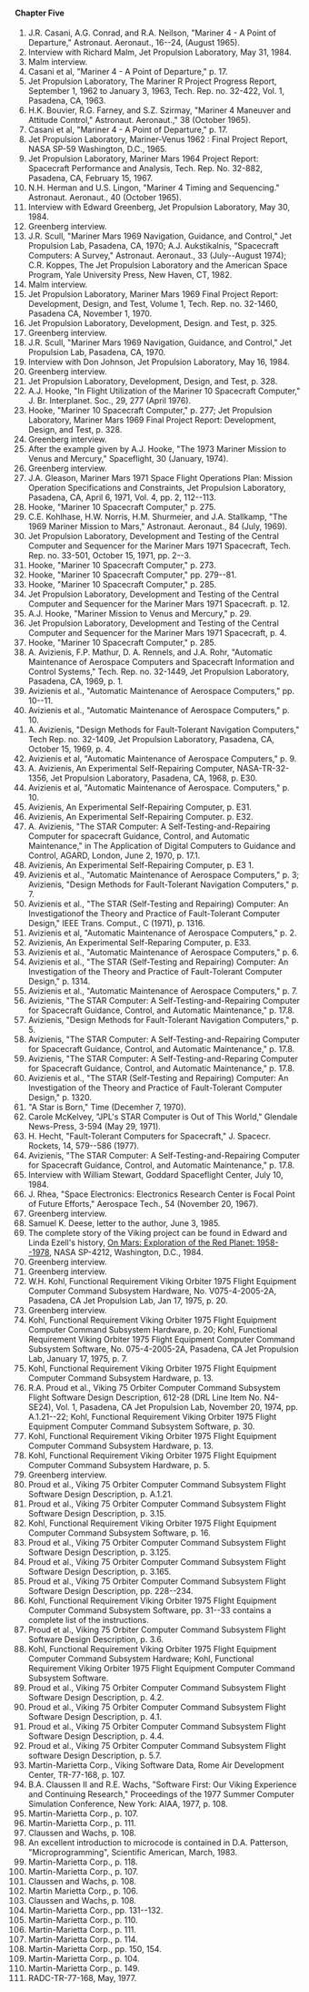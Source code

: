 #### Chapter Five

1.  J.R. Casani, A.G. Conrad, and R.A. Neilson, "Mariner 4 - A Point of Departure," Astronaut. Aeronaut., 16--24, (August 1965).
2.  Interview with Richard Malm, Jet Propulsion Laboratory, May 31, 1984.
3.  Malm interview.
4.  Casani et al, "Mariner 4 - A Point of Departure," p. 17.
5.  Jet Propulsion Laboratory, The Mariner R Project Progress Report, September 1, 1962 to January 3, 1963, Tech. Rep. no. 32-422, Vol. 1, Pasadena, CA, 1963.
6.  H.K. Bouvier, R.G. Farney, and S.Z. Szirmay, "Mariner 4 Maneuver and Attitude Control," Astronaut. Aeronaut.," 38 (October 1965).
7.  Casani et al, "Mariner 4 - A Point of Departure," p. 17.
8.  Jet Propulsion Laboratory, Mariner-Venus 1962 : Final Project Report, NASA SP-59 Washington, D.C., 1965.
9.  Jet Propulsion Laboratory, Mariner Mars 1964 Project Report: Spacecraft Performance and Analysis, Tech. Rep. No. 32-882, Pasadena, CA, February 15, 1967.
10. N.H. Herman and U.S. Lingon, "Mariner 4 Timing and Sequencing." Astronaut. Aeronaut., 40 (October 1965).
11. Interview with Edward Greenberg, Jet Propulsion Laboratory, May 30, 1984.
12. Greenberg interview.
13. J.R. Scull, "Mariner Mars 1969 Navigation, Guidance, and Control," Jet Propulsion Lab, Pasadena, CA, 1970; A.J. Aukstikalnis, "Spacecraft Computers: A Survey," Astronaut. Aeronaut., 33 (July--August 1974); C.R. Koppes, The Jet Propulsion Laboratory and the American Space Program, Yale University Press, New Haven, CT, 1982.
14. Malm interview.
15. Jet Propulsion Laboratory, Mariner Mars 1969 Final Project Report: Development, Design, and Test, Volume 1, Tech. Rep. no. 32-1460, Pasadena CA, November 1, 1970.
16. Jet Propulsion Laboratory, Development, Design. and Test, p. 325.
17. Greenberg interview.
18. J.R. Scull, "Mariner Mars 1969 Navigation, Guidance, and Control," Jet Propulsion Lab, Pasadena, CA, 1970.
19. Interview with Don Johnson, Jet Propulsion Laboratory, May 16, 1984.
20. Greenberg interview.
21. Jet Propulsion Laboratory, Development, Design, and Test, p. 328.
22. A.J. Hooke, "In Flight Utilization of the Mariner 10 Spacecraft Computer," J. Br. Interplanet. Soc., 29, 277 (April 1976).
23. Hooke, "Mariner 10 Spacecraft Computer," p. 277; Jet Propulsion Laboratory, Mariner Mars 1969 Final Project Report: Development, Design, and Test, p. 328.
24. Greenberg interview.
25. After the example given by A.J. Hooke, "The 1973 Mariner Mission to Venus and Mercury," Spaceflight, 30 (January, 1974).
26. Greenberg interview.
27. J.A. Gleason, Mariner Mars 1971 Space Flight Operations Plan: Mission Operation Specifications and Constraints, Jet Propulsion Laboratory, Pasadena, CA, April 6, 1971, Vol. 4, pp. 2, 112--113.
28. Hooke, "Mariner 10 Spacecraft Computer," p. 275.
29. C.E. Kohlhase, H.W. Norris, H.M. Shurmeier, and J.A. Stallkamp, "The 1969 Mariner Mission to Mars," Astronaut. Aeronaut., 84 (July, 1969).
30. Jet Propulsion Laboratory, Development and Testing of the Central Computer and Sequencer for the Mariner Mars 1971 Spacecraft, Tech. Rep. no. 33-501, October 15, 1971, pp. 2--3.
31. Hooke, "Mariner 10 Spacecraft Computer," p. 273.
32. Hooke, "Mariner 10 Spacecraft Computer," pp. 279--81.
33. Hooke, "Mariner 10 Spacecraft Computer," p. 285.
34. Jet Propulsion Laboratory, Development and Testing of the Central Computer and Sequencer for the Mariner Mars 1971 Spacecraft. p. 12.
35. A.J. Hooke, "Mariner Mission to Venus and Mercury," p. 29.
36. Jet Propulsion Laboratory, Development and Testing of the Central Computer and Sequencer for the Mariner Mars 1971 Spacecraft, p. 4.
37. Hooke, "Mariner 10 Spacecraft Computer," p. 285.
38. A. Avizienis, F.P. Mathur, D. A. Rennels, and J.A. Rohr, "Automatic Maintenance of Aerospace Computers and Spacecraft Information and Control Systems," Tech. Rep. no. 32-1449, Jet Propulsion Laboratory, Pasadena, CA, 1969, p. 1.
39. Avizienis et al., "Automatic Maintenance of Aerospace Computers," pp. 10--11.
40. Avizienis et al., "Automatic Maintenance of Aerospace Computers," p. 10.
41. A. Avizienis, "Design Methods for Fault-Tolerant Navigation Computers," Tech Rep. no. 32-1409, Jet Propulsion Laboratory, Pasadena, CA, October 15, 1969, p. 4.
42. Avizienis et al, "Automatic Maintenance of Aerospace Computers," p. 9.
43. A. Avizienis, An Experimental Self-Repairing Computer, NASA-TR-32-1356, Jet Propulsion Laboratory, Pasadena, CA, 1968, p. E30.
44. Avizienis et al, "Automatic Maintenance of Aerospace. Computers," p. 10.
45. Avizienis, An Experimental Self-Repairing Computer, p. E31.
46. Avizienis, An Experimental Self-Repairing Computer. p. E32.
47. A. Avizienis, "The STAR Computer: A Self-Testing-and-Repairing Computer for spacecraft Guidance, Control, and Automatic Maintenance," in The Application of Digital Computers to Guidance and Control, AGARD, London, June 2, 1970, p. 17.1.
48. Avizienis, An Experimental Self-Repairing Computer, p. E3 1.
49. Avizienis et al., "Automatic Maintenance of Aerospace Computers," p. 3; Avizienis, "Design Methods for Fault-Tolerant Navigation Computers," p. 7.
50. Avizienis et al., "The STAR (Self-Testing and Repairing) Computer: An Investigationof the Theory and Practice of Fault-Tolerant Computer Design," IEEE Trans. Comput., C (1971), p. 1316.
51. Avizienis et al, "Automatic Maintenance of Aerospace Computers," p. 2.
52. Avizienis, An Experimental Self-Reparing Computer, p. E33.
53. Avizienis et al., "Automatic Maintenance of Aerospace Computers," p. 6.
54. Avizienis et al., "The STAR (Self-Testing and Repairing) Computer: An Investigation of the Theory and Practice of Fault-Tolerant Computer Design," p. 1314.
55. Avizienis et al., "Automatic Maintenance of Aerospace Computers," p. 7.
56. Avizienis, "The STAR Computer: A Self-Testing-and-Repairing Computer for Spacecraft Guidance, Control, and Automatic Maintenance," p. 17.8.
57. Avizienis, "Design Methods for Fault-Tolerant Navigation Computers," p. 5.
58. Avizienis, "The STAR Computer: A Self-Testing-and-Repairing Computer for Spacecraft Guidance, Control, and Automatic Maintenance," p. 17.8.
59. Avizienis, "The STAR Computer: A Self-Testing-and-Reparing Computer for Spacecraft Guidance, Control, and Automatic Maintenance," p. 17.8.
60. Avizienis et al., "The STAR (Self-Testing and Repairing) Computer: An Investigation of the Theory and Practice of Fault-Tolerant Computer Design," p. 1320.
61. "A Star is Born," Time (Decemher 7, 1970).
62. Carole McKelvey, "JPL's STAR Computer is Out of This World," Glendale News-Press, 3-594 (May 29, 1971).
63. H. Hecht, "Fault-Tolerant Computers for Spacecraft," J. Spacecr. Rockets, 14, 579--586 (1977).
64. Avizienis, "The STAR Computer: A Self-Testing-and-Repairing Computer for Spacecraft Guidance, Control, and Automatic Maintenance," p. 17.8.
65. Interview with William Stewart, Goddard Spaceflight Center, July 10, 1984.
66. J. Rhea, "Space Electronics: Electronics Research Center is Focal Point of Future Efforts," Aerospace Tech., 54 (November 20, 1967).
67. Greenberg interview.
68. Samuel K. Deese, letter to the author, June 3, 1985.
69. The complete story of the Viking project can be found in Edward and Linda Ezell's history, [On Mars: Exploration of the Red Planet: 1958--1978](http://www.hq.nasa.gov/office/pao/History/SP-4212/on-mars.html), NASA SP-4212, Washington, D.C., 1984.
70. Greenberg interview.
71. Greenberg interview.
72. W.H. Kohl, Functional Requirement Viking Orbiter 1975 Flight Equipment Computer Command Subsystem Hardware, No. V075-4-2005-2A, Pasadena, CA Jet Propulsion Lab, Jan 17, 1975, p. 20.
73. Greenberg interview.
74. Kohl, Functional Requirement Viking Orbiter 1975 Flight Equipment Computer Command Subsystem Hardware, p. 20; Kohl, Functional Requirement Viking Orbiter 1975 Flight Equipment Computer Command Subsystem Software, No. 075-4-2005-2A, Pasadena, CA Jet Propulsion Lab, January 17, 1975, p. 7.
75. Kohl, Functional Requirement Viking Orbiter 1975 Flight Equipment Computer Command Subsystem Hardware, p. 13.
76. R.A. Proud et al., Viking 75 Orbiter Computer Command Subsystem Flight Software Design Description, 612-28 (DRL Line Item No. N4-SE24), Vol. 1, Pasadena, CA Jet Propulsion Lab, November 20, 1974, pp. A.1.21--22; Kohl, Functional Requirement Viking Orbiter 1975 Flight Equipment Computer Command Subsystem Software, p. 30.
77. Kohl, Functional Requirement Viking Orbiter 1975 Flight Equipment Computer Command Subsystem Hardware, p. 13.
78. Kohl, Functional Requirement Viking Orbiter 1975 Flight Equipment Computer Command Subsystem Hardware, p. 5.
79. Greenberg interview.
80. Proud et al., Viking 75 Orbiter Computer Command Subsystem Flight Software Design Description, p. A.1.21.
81. Proud et al., Viking 75 Orbiter Computer Command Subsystem Flight Software Design Description, p. 3.15.
82. Kohl, Functional Requirement Viking Orbiter 1975 Flight Equipment Computer Command Subsystem Software, p. 16.
83. Proud et al., Viking 75 Orbiter Computer Command Subsystem Flight Software Design Description, p. 3.125.
84. Proud et al., Viking 75 Orbiter Computer Command Subsystem Flight Software Design Description, p. 3.165.
85. Proud et al., Viking 75 Orbiter Computer Command Subsystem Flight Software Design Description, pp. 228--234.
86. Kohl, Functional Requirement Viking Orbiter 1975 Flight Equipment Computer Command Subsystem Software, pp. 31--33 contains a complete list of the instructions.
87. Proud et al., Viking 75 Orbiter Computer Command Subsystem Flight Software Design Description, p. 3.6.
88. Kohl, Functional Requirement Viking Orbiter 1975 Flight Equipment Computer Command Subsystem Hardware; Kohl, Functional Requirement Viking Orbiter 1975 Flight Equipment Computer Command Subsystem Software.
89. Proud et al., Viking 75 Orbiter Computer Command Subsystem Flight Software Design Description, p. 4.2.
90. Proud et al., Viking 75 Orbiter Computer Command Subsystem Flight Software Design Description, p. 4.1.
91. Proud et al., Viking 75 Orbiter Computer Command Subsystem Flight Software Design Description, p. 4.4.
92. Proud et al., Viking 75 Orbiter Computer Command Subsystem Flight software Design Description, p. 5.7.
93. Martin-Marietta Corp., Viking Software Data, Rome Air Development Center, TR-77-168, p. 107.
94. B.A. Claussen II and R.E. Wachs, "Software First: Our Viking Experience and Continuing Research," Proceedings of the 1977 Summer Computer Simulation Conference, New York: AIAA, 1977, p. 108.
95. Martin-Marietta Corp., p. 107.
96. Martin-Marietta Corp., p. 111.
97. Claussen and Wachs, p. 108.
98. An excellent introduction to microcode is contained in D.A. Patterson, "Microprogramming", Scientific American, March, 1983.
99. Martin-Marietta Corp., p. 118.
100. Martin-Marietta Corp., p. 107.
101. Claussen and Wachs, p. 108.
102. Martin Marietta Corp., p. 106.
103. Claussen and Wachs, p. 108.
104. Martin-Marietta Corp., pp. 131--132.
105. Martin-Marietta Corp., p. 110.
106. Martin-Marietta Corp., p. 111.
107. Martin-Marietta Corp., p. 114.
108. Martin-Marietta Corp., pp. 150, 154.
109. Martin-Marietta Corp., p. 104.
110. Martin-Marietta Corp., p. 149.
111. RADC-TR-77-168, May, 1977.
